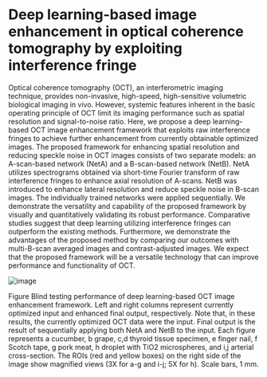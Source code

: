 # Deep learning-based image enhancement in optical coherence tomography by exploiting interference fringe
Optical coherence tomography (OCT), an interferometric imaging technique, provides non-invasive, high-speed, high-sensitive volumetric biological imaging in vivo. However, systemic features inherent in the basic operating principle of OCT limit its imaging performance such as spatial resolution and signal-to-noise ratio. Here, we propose a deep learning-based OCT image enhancement framework that exploits raw interference fringes to achieve further enhancement from currently obtainable optimized images. The proposed framework for enhancing spatial resolution and reducing speckle noise in OCT images consists of two separate models: an A-scan-based network (NetA) and a B-scan-based network (NetB). NetA utilizes spectrograms obtained via short-time Fourier transform of raw interference fringes to enhance axial resolution of A-scans. NetB was introduced to enhance lateral resolution and reduce speckle noise in B-scan images. The individually trained networks were applied sequentially. We demonstrate the versatility and capability of the proposed framework by visually and quantitatively validating its robust performance. Comparative studies suggest that deep learning utilizing interference fringes can outperform the existing methods. Furthermore, we demonstrate the advantages of the proposed method by comparing our outcomes with multi-B-scan averaged images and contrast-adjusted images. We expect that the proposed framework will be a versatile technology that can improve performance and functionality of OCT.



![image](https://user-images.githubusercontent.com/125458136/220089979-e9286413-823b-4260-9e0b-2dd0ddee3751.png)

Figure Blind testing performance of deep learning-based OCT image enhancement framework. Left and right columns represent currently optimized input and enhanced final output, respectively. Note that, in these results, the currently optimized OCT data were the input. Final output is the result of sequentially applying both NetA and NetB to the input. Each figure represents a cucumber, b grape, c,d thyroid tissue specimen, e finger nail, f Scotch tape, g pork meat, h droplet with TiO2 microspheres, and i,j arterial cross-section. The ROIs (red and yellow boxes) on the right side of the image show magnified views (3X for a-g and i-j; 5X for h). Scale bars, 1 mm.
